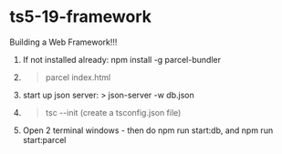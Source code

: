 # ts5-19-framework
Building a Web Framework!!!

1) If not installed already: npm install -g parcel-bundler

2) > parcel index.html

3) start up json server: > json-server -w db.json

4) > tsc --init (create a tsconfig.json file)

5) Open 2 terminal windows - then do npm run start:db, and npm run    start:parcel